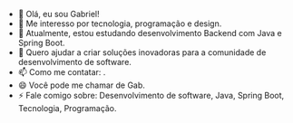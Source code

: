 - 👋 Olá, eu sou Gabriel!
- 👀 Me interesso por tecnologia, programação e design.
- 🌱 Atualmente, estou estudando desenvolvimento Backend com Java e Spring Boot.
- 💞️ Quero ajudar a criar soluções inovadoras para a comunidade de desenvolvimento de software.
- 📫 Como me contatar: <EMAIL>.
- 😄 Você pode me chamar de Gab.
- ⚡ Fale comigo sobre: Desenvolvimento de software, Java, Spring Boot, Tecnologia, Programação.

<!---
Dev-GabCosta/Dev-GabCosta is a ✨ special ✨ repository because its `README.md` (this file) appears on your GitHub profile.
You can click the Preview link to take a look at your changes.
--->
